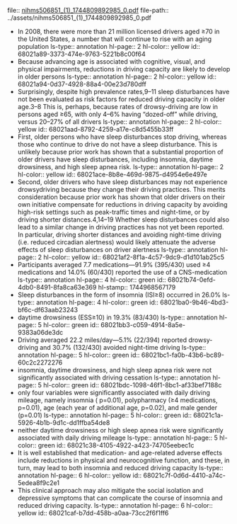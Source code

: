 file:: [nihms506851_(1)_1744809892985_0.pdf](../assets/nihms506851_(1)_1744809892985_0.pdf)
file-path:: ../assets/nihms506851_(1)_1744809892985_0.pdf

- In 2008, there were more than 21 million licensed drivers aged ≥70 in the United States, a number that will continue to rise with an aging population
  ls-type:: annotation
  hl-page:: 2
  hl-color:: yellow
  id:: 68021a89-3373-474e-9763-5221b8c00f64
- Because advancing age is associated with cognitive, visual, and physical impairments, reductions in driving capacity are likely to develop in older persons
  ls-type:: annotation
  hl-page:: 2
  hl-color:: yellow
  id:: 68021a94-0d37-4928-88a4-00e23d780dff
- Surprisingly, despite high prevalence rates,9–11 sleep disturbances have not been evaluated as risk factors for reduced driving capacity in older age.3–8 This is, perhaps, because rates of drowsy-driving are low in persons aged ≥65, with only 4–6% having “dozed-off” while driving, versus 20–27% of all drivers
  ls-type:: annotation
  hl-page:: 2
  hl-color:: yellow
  id:: 68021aad-8792-4259-a17e-c8d5455b33ff
- First, older persons who have sleep disturbances stop driving, whereas those who continue to drive do not have a sleep disturbance. This is unlikely because prior work has shown that a substantial proportion of older drivers have sleep disturbances, including insomnia, daytime drowsiness, and high sleep apnea risk.
  ls-type:: annotation
  hl-page:: 2
  hl-color:: yellow
  id:: 68021ace-8b8e-469d-9875-d4954e6e497e
- Second, older drivers who have sleep disturbances may not experience drowsydriving because they change their driving practices. This merits consideration because prior work has shown that older drivers on their own initiative compensate for reductions in driving capacity by avoiding high-risk settings such as peak-traffic times and night-time, or by driving shorter distances.4,14–19 Whether sleep disturbances could also lead to a similar change in driving practices has not yet been reported. In particular, driving shorter distances and avoiding night-time driving (i.e. reduced circadian alertness) would likely attenuate the adverse effects of sleep disturbances on driver alertness
  ls-type:: annotation
  hl-page:: 2
  hl-color:: yellow
  id:: 68021af2-8f1a-4c57-9dc9-d1d101ab25c5
- Participants averaged 7.7 medications—91.9% (395/430) used ≥4 medications and 14.0% (60/430) reported the use of a CNS-medication
  ls-type:: annotation
  hl-page:: 4
  hl-color:: green
  id:: 68021b74-0efd-4db0-8491-8fa8ca63e369
  hl-stamp:: 1744968567179
- Sleep disturbances in the form of insomnia (ISI≥8) occurred in 26.0%
  ls-type:: annotation
  hl-page:: 4
  hl-color:: green
  id:: 68021ba0-9b46-4bd3-bf6c-df63aab23243
- daytime drowsiness (ESS≥10) in 19.3% (83/430)
  ls-type:: annotation
  hl-page:: 5
  hl-color:: green
  id:: 68021bb3-c059-4914-8a5e-9383a06de3dc
- Driving averaged 22.2 miles/day—5.1% (22/394) reported drowsy-driving and 30.7% (132/430) avoided night-time driving
  ls-type:: annotation
  hl-page:: 5
  hl-color:: green
  id:: 68021bc1-fa0b-43b6-bc89-60c2c2272276
- insomnia, daytime drowsiness, and high sleep apnea risk were not significantly associated with driving cessation
  ls-type:: annotation
  hl-page:: 5
  hl-color:: green
  id:: 68021bdc-1098-46f1-8bc1-af33bef7188c
- only four variables were significantly associated with daily driving mileage, namely insomnia ( p=0.01), polypharmacy (≥4 medications, p=0.01), age (each year of additional age, p=0.02), and male gender (p=0.01)
  ls-type:: annotation
  hl-page:: 5
  hl-color:: green
  id:: 68021c1a-5926-4b1b-9d1c-dd1ffba54de8
- neither daytime drowsiness or high sleep apnea risk were significantly associated with daily driving mileage
  ls-type:: annotation
  hl-page:: 5
  hl-color:: green
  id:: 68021c38-4105-4922-a423-74705eebec1c
- It is well established that medication- and age-related adverse effects include reductions in physical and neurocognitive function, and these, in turn, may lead to both insomnia and reduced driving capacity
  ls-type:: annotation
  hl-page:: 6
  hl-color:: yellow
  id:: 68021c7f-0d6d-4410-a74c-5edea8f9c2e1
- This clinical approach may also mitigate the social isolation and depressive symptoms that can complicate the course of insomnia and reduced driving capacity.
  ls-type:: annotation
  hl-page:: 6
  hl-color:: yellow
  id:: 68021caf-b7dd-458b-a0aa-73cc2f6f1ff6